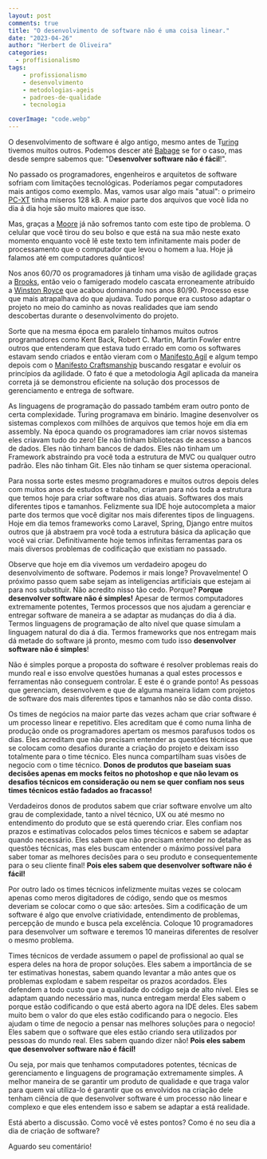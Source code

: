 ```yaml
---
layout: post
comments: true
title: "O desenvolvimento de software não é uma coisa linear."
date: "2023-04-26"
author: "Herbert de Oliveira"
categories: 
  - proffisionalismo
tags: 
    - profissionalismo
    - desenvolvimento
    - metodologias-ageis
    - padroes-de-qualidade
    - tecnologia

coverImage: "code.webp"
---
```


O desenvolvimento de software é algo antigo, mesmo antes de T[uring](https://pt.wikipedia.org/wiki/Alan_Turing) tivemos muitos outros. Podemos descer até [Babage](https://pt.wikipedia.org/wiki/M%C3%A1quina_anal%C3%ADtica) se for o caso, mas desde sempre sabemos que: "D**esenvolver software não é fácil**!".

No passado os programadores, engenheiros e arquitetos de software sofriam com limitações tecnológicas. Poderíamos pegar computadores mais antigos como exemplo. Mas, vamos usar algo mais "atual": o primeiro [PC-XT](https://pt.wikipedia.org/wiki/IBM_Personal_Computer_XT) tinha míseros 128 kB. A maior parte dos arquivos que você lida no dia á dia hoje são muito maiores que isso.

Mas, graças a [Moore](https://pt.wikipedia.org/wiki/Lei_de_Moore) já não sofremos tanto com este tipo de problema. O celular que você tirou do seu bolso e que está na sua mão neste exato momento enquanto você lê este texto tem infinitamente mais poder de processamento que o computador que levou o homem a lua. Hoje já falamos até em computadores quânticos!

Nos anos 60/70 os programadores já tinham uma visão de agilidade graças a [Brooks](https://www.amazon.com.br/m%C3%ADtico-homem-m%C3%AAs-ensaios-engenharia-software/dp/8550802530/ref=sr_1_1_sspa?adgrpid=130734004753&hvadid=558423296771&hvdev=c&hvlocphy=1001765&hvnetw=g&hvqmt=e&hvrand=7293425334515937410&hvtargid=kwd-568996888036&hydadcr=5758_11235976&keywords=o+m%C3%ADtico+homem-m%C3%AAs&qid=1682462683&s=books&sr=1-1-spons&psc=1&spLa=ZW5jcnlwdGVkUXVhbGlmaWVyPUExODQ1VkVNMENaOVc4JmVuY3J5cHRlZElkPUEwMjg3MDc1MU8ySjNXTFVHNzZKQyZlbmNyeXB0ZWRBZElkPUEwNDE3MjU2MURHMklGU0M1RDFRUiZ3aWRnZXROYW1lPXNwX2F0ZiZhY3Rpb249Y2xpY2tSZWRpcmVjdCZkb05vdExvZ0NsaWNrPXRydWU=), então veio o famigerado modelo cascata erroneamente atribuído a [Winston Royce](https://en.wikipedia.org/wiki/Winston_W._Royce) que acabou dominando nos anos 80/90. Processo esse que mais atrapalhava do que ajudava. Tudo porque era custoso adaptar o projeto no meio do caminho as novas realidades que iam sendo descobertas durante o desenvolvimento do projeto.

Sorte que na mesma época em paralelo tínhamos muitos outros programadores como Kent Back, Robert C. Martin, Martin Fowler entre outros que entenderam que estava tudo errado em como os softwares estavam sendo criados e então vieram com o [Manifesto Agil](https://agilemanifesto.org/iso/ptbr/manifesto.html) e algum tempo depois com o [Manifesto Craftsmanship](https://manifesto.softwarecraftsmanship.org/#/pt-br) buscando resgatar e evoluir os princípios da agilidade. O fato é que a metodologia Agil aplicada da maneira correta já se demonstrou eficiente na solução dos processos de gerenciamento e entrega de software.

As linguagens de programação do passado também eram outro ponto de certa complexidade. Turing programava em binário. Imagine desenvolver os sistemas complexos com milhões de arquivos que temos hoje em dia em assembly. Na época quando os programadores iam criar novos sistemas eles criavam tudo do zero! Ele não tinham bibliotecas de acesso a bancos de dados. Eles não tinham bancos de dados. Eles não tinham um Framework abstraindo pra você toda a estrutura de MVC ou qualquer outro padrão. Eles não tinham Git. Eles não tinham se quer sistema operacional.

Para nossa sorte estes mesmo programadores e muitos outros depois deles com muitos anos de estudos e trabalho, criaram para nós toda a estrutura que temos hoje para criar software nos dias atuais. Softwares dos mais diferentes tipos e tamanhos. Felizmente sua IDE hoje autocompleta a maior parte dos termos que você digitar nos mais diferentes tipos de linguagens. Hoje em dia temos frameworks como Laravel, Spring, Django entre muitos outros que já abstraem pra você toda a estrutura básica da aplicação que você vai criar. Definitivamente hoje temos infinitas ferramentas para os mais diversos problemas de codificação que existiam no passado.

Observe que hoje em dia vivemos um verdadeiro apogeu do desenvolvimento de software. Podemos ir mais longe? Provavelmente! O próximo passo quem sabe sejam as inteligencias artificiais que estejam ai para nos substituir. Não acredito nisso tão cedo. Porque? **Porque desenvolver software não é simples!** Apesar de termos computadores extremamente potentes, Termos processos que nos ajudam a gerenciar e entregar software de maneira a se adaptar as mudanças do dia á dia. Termos linguagens de programação de alto nível que quase simulam a linguagem natural do dia á dia. Termos frameworks que nos entregam mais dá metade do software já pronto, mesmo com tudo isso **desenvolver software não é simples**!

Não é simples porque a proposta do software é resolver problemas reais do mundo real e isso envolve questões humanas a qual estes processos e ferramentas não conseguem controlar. E este é o grande ponto! As pessoas que gerenciam, desenvolvem e que de alguma maneira lidam com projetos de software dos mais diferentes tipos e tamanhos não se dão conta disso.

Os times de negócios na maior parte das vezes acham que criar software é um processo linear e repetitivo. Eles acreditam que é como numa linha de produção onde os programadores apertam os mesmos parafusos todos os dias. Eles acreditam que não precisam entender as questões técnicas que se colocam como desafios durante a criação do projeto e deixam isso totalmente para o time técnico. Eles nunca compartilham suas visões de negocio com o time técnico. **Donos de produtos que baseiam suas decisões apenas em mocks feitos no photoshop e que não levam os desafios técnicos em consideração ou nem se quer confiam nos seus times técnicos estão fadados ao fracasso!**

Verdadeiros donos de produtos sabem que criar software envolve um alto grau de complexidade, tanto a nível técnico, UX ou até mesmo no entendimento do produto que se está querendo criar. Eles confiam nos prazos e estimativas colocados pelos times técnicos e sabem se adaptar quando necessário. Eles sabem que não precisam entender no detalhe as questões técnicas, mas eles buscam entender o máximo possível para saber tomar as melhores decisões para o seu produto e consequentemente para o seu cliente final! **Pois eles sabem que desenvolver software não é fácil!**

Por outro lado os times técnicos infelizmente muitas vezes se colocam apenas como meros digitadores de código, sendo que os mesmos deveriam se colocar como o que são: artesões. Sim a codificação de um software é algo que envolve criatividade, entendimento de problemas, percepção de mundo e busca pela excelência. Coloque 10 programadores para desenvolver um software e teremos 10 maneiras diferentes de resolver o mesmo problema.

Times técnicos de verdade assumem o papel de profissional ao qual se espera deles na hora de propor soluções. Eles sabem a importância de se ter estimativas honestas, sabem quando levantar a mão antes que os problemas explodam e sabem respeitar os prazos acordados. Eles defendem a todo custo que a qualidade do código seja de alto nível. Eles se adaptam quando necessário mas, nunca entregam merda! Eles sabem o porque estão codificando o que está aberto agora na IDE deles. Eles sabem muito bem o valor do que eles estão codificando para o negocio. Eles ajudam o time de negocio a pensar nas melhores soluções para o negocio! Eles sabem que o software que eles estão criando sera utilizados por pessoas do mundo real. Eles sabem quando dizer não! **Pois eles sabem que desenvolver software não é fácil!**

Ou seja, por mais que tenhamos computadores potentes, técnicas de gerenciamento e linguagens de programação extremamente simples. A melhor maneira de se garantir um produto de qualidade e que traga valor para quem vai utiliza-lo é garantir que os envolvidos na criação dele tenham ciência de que desenvolver software é um processo não linear e complexo e que eles entendem isso e sabem se adaptar a está realidade.

Está aberto a discussão. Como você vê estes pontos? Como é no seu dia a dia de criação de software?

Aguardo seu comentário!
